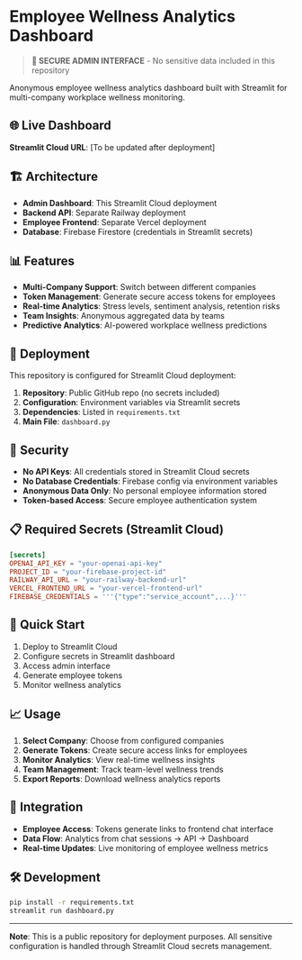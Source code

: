 # Employee Wellness Analytics Dashboard

> **🔐 SECURE ADMIN INTERFACE** - No sensitive data included in this repository

Anonymous employee wellness analytics dashboard built with Streamlit for multi-company workplace wellness monitoring.

## 🌐 Live Dashboard
**Streamlit Cloud URL**: [To be updated after deployment]

## 🏗️ Architecture
- **Admin Dashboard**: This Streamlit Cloud deployment
- **Backend API**: Separate Railway deployment
- **Employee Frontend**: Separate Vercel deployment
- **Database**: Firebase Firestore (credentials in Streamlit secrets)

## 📊 Features
- **Multi-Company Support**: Switch between different companies
- **Token Management**: Generate secure access tokens for employees
- **Real-time Analytics**: Stress levels, sentiment analysis, retention risks
- **Team Insights**: Anonymous aggregated data by teams
- **Predictive Analytics**: AI-powered workplace wellness predictions

## 🔧 Deployment
This repository is configured for Streamlit Cloud deployment:

1. **Repository**: Public GitHub repo (no secrets included)
2. **Configuration**: Environment variables via Streamlit secrets
3. **Dependencies**: Listed in `requirements.txt`
4. **Main File**: `dashboard.py`

## 🔐 Security
- **No API Keys**: All credentials stored in Streamlit Cloud secrets
- **No Database Credentials**: Firebase config via environment variables
- **Anonymous Data Only**: No personal employee information stored
- **Token-based Access**: Secure employee authentication system

## 📋 Required Secrets (Streamlit Cloud)
```toml
[secrets]
OPENAI_API_KEY = "your-openai-api-key"
PROJECT_ID = "your-firebase-project-id"
RAILWAY_API_URL = "your-railway-backend-url"
VERCEL_FRONTEND_URL = "your-vercel-frontend-url"
FIREBASE_CREDENTIALS = '''{"type":"service_account",...}'''
```

## 🚀 Quick Start
1. Deploy to Streamlit Cloud
2. Configure secrets in Streamlit dashboard
3. Access admin interface
4. Generate employee tokens
5. Monitor wellness analytics

## 📈 Usage
1. **Select Company**: Choose from configured companies
2. **Generate Tokens**: Create secure access links for employees
3. **Monitor Analytics**: View real-time wellness insights
4. **Team Management**: Track team-level wellness trends
5. **Export Reports**: Download wellness analytics reports

## 🔗 Integration
- **Employee Access**: Tokens generate links to frontend chat interface
- **Data Flow**: Analytics from chat sessions → API → Dashboard
- **Real-time Updates**: Live monitoring of employee wellness metrics

## 🛠️ Development
```bash
pip install -r requirements.txt
streamlit run dashboard.py
```

---

**Note**: This is a public repository for deployment purposes. All sensitive configuration is handled through Streamlit Cloud secrets management.
